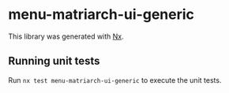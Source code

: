 # menu-matriarch-ui-generic

This library was generated with [Nx](https://nx.dev).

## Running unit tests

Run `nx test menu-matriarch-ui-generic` to execute the unit tests.
